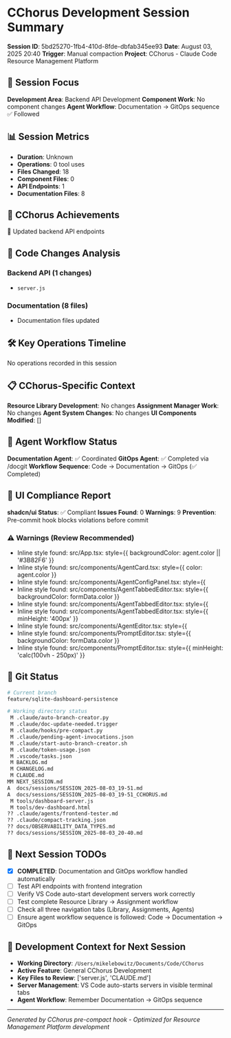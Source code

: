 # CChorus Development Session Summary

**Session ID**: 5bd25270-1fb4-410d-8fde-dbfab345ee93
**Date**: August 03, 2025 20:40
**Trigger**: Manual compaction
**Project**: CChorus - Claude Code Resource Management Platform


## 🎯 Session Focus

**Development Area**: Backend API Development
**Component Work**: No component changes
**Agent Workflow**: Documentation → GitOps sequence ✅ Followed

## 📊 Session Metrics

- **Duration**: Unknown
- **Operations**: 0 tool uses
- **Files Changed**: 18
- **Component Files**: 0
- **API Endpoints**: 1
- **Documentation Files**: 8

## 🚀 CChorus Achievements

🔌 Updated backend API endpoints

## 🔧 Code Changes Analysis


### Backend API (1 changes)
- `server.js`

### Documentation (8 files)
- Documentation files updated

## 🛠️ Key Operations Timeline

No operations recorded in this session

## 📋 CChorus-Specific Context

**Resource Library Development**: No changes
**Assignment Manager Work**: No changes
**Agent System Changes**: No changes
**UI Components Modified**: []

## 🔄 Agent Workflow Status

**Documentation Agent**: ✅ Coordinated
**GitOps Agent**: ✅ Completed via /docgit
**Workflow Sequence**: Code → Documentation → GitOps (✅ Completed)

## 🎨 UI Compliance Report

**shadcn/ui Status**: ✅ Compliant
**Issues Found**: 0
**Warnings**: 9
**Prevention**: Pre-commit hook blocks violations before commit

### ⚠️ Warnings (Review Recommended)
- Inline style found: src/App.tsx:                            style={{ backgroundColor: agent.color || '#3B82F6' }}
- Inline style found: src/components/AgentCard.tsx:            style={{ color: agent.color }}
- Inline style found: src/components/AgentConfigPanel.tsx:                style={{ 
- Inline style found: src/components/AgentTabbedEditor.tsx:              style={{ backgroundColor: formData.color }}
- Inline style found: src/components/AgentTabbedEditor.tsx:                    style={{ 
- Inline style found: src/components/AgentTabbedEditor.tsx:                style={{ minHeight: '400px' }}
- Inline style found: src/components/AgentEditor.tsx:                      style={{ 
- Inline style found: src/components/PromptEditor.tsx:              style={{ backgroundColor: formData.color }}
- Inline style found: src/components/PromptEditor.tsx:            style={{ minHeight: 'calc(100vh - 250px)' }}


## 📂 Git Status

```bash
# Current branch
feature/sqlite-dashboard-persistence

# Working directory status
 M .claude/auto-branch-creator.py
 M .claude/doc-update-needed.trigger
 M .claude/hooks/pre-compact.py
 M .claude/pending-agent-invocations.json
 M .claude/start-auto-branch-creator.sh
 M .claude/token-usage.json
 M .vscode/tasks.json
 M BACKLOG.md
 M CHANGELOG.md
 M CLAUDE.md
MM NEXT_SESSION.md
A  docs/sessions/SESSION_2025-08-03_19-51.md
A  docs/sessions/SESSION_2025-08-03_19-51_CCHORUS.md
 M tools/dashboard-server.js
 M tools/dev-dashboard.html
?? .claude/agents/frontend-tester.md
?? .claude/compact-tracking.json
?? docs/OBSERVABILITY_DATA_TYPES.md
?? docs/sessions/SESSION_2025-08-03_20-40.md

```

## 🎯 Next Session TODOs

- [x] **COMPLETED**: Documentation and GitOps workflow handled automatically
- [ ] Test API endpoints with frontend integration
- [ ] Verify VS Code auto-start development servers work correctly
- [ ] Test complete Resource Library → Assignment workflow
- [ ] Check all three navigation tabs (Library, Assignments, Agents)
- [ ] Ensure agent workflow sequence is followed: Code → Documentation → GitOps

## 🔄 Development Context for Next Session

- **Working Directory**: `/Users/mikelebowitz/Documents/Code/CChorus`
- **Active Feature**: General CChorus Development
- **Key Files to Review**: ['server.js', 'CLAUDE.md']
- **Server Management**: VS Code auto-starts servers in visible terminal tabs
- **Agent Workflow**: Remember Documentation → GitOps sequence

---

*Generated by CChorus pre-compact hook - Optimized for Resource Management Platform development*
